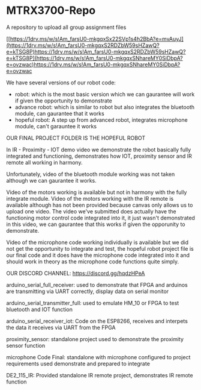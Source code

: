# MTRX3700-Repo
A repository to upload all group assignment files

[[https://1drv.ms/w/s!Am_farsU0-mkgqxSx22SVp1s4h2BbA?e=mvAuyJ](https://1drv.ms/w/s!Am_farsU0-mkgqxS2RDZbW59sHZawQ?e=kTSG8P)https://1drv.ms/w/s!Am_farsU0-mkgqxS2RDZbW59sHZawQ?e=kTSG8P](https://1drv.ms/w/s!Am_farsU0-mkgqxSNhareMY0SiDbpA?e=ovzwac)https://1drv.ms/w/s!Am_farsU0-mkgqxSNhareMY0SiDbpA?e=ovzwac

We have several versions of our robot code: 
-  robot: which is the most basic version which we can gaurantee will work if given the opportunity to demonstrate
-  advance robot: which is similar to robot but also integrates the bluetooth module, can gaurantee that it works
-  hopeful robot: A step up from advanced robot, integrates microphone module, can't garauntee it works

OUR FINAL PROJECT FOLDER IS THE HOPEFUL ROBOT

In IR - Proximity - IOT demo video we demonstrate the robot basically fully integrated and functioning, demonstrates how IOT, proximity sensor and IR remote all working in harmony.

Unfortunately, video of the bluetooth module working was not taken although we can gaurantee it works.

Video of the motors working is available but not in harmony with the fully integrate module. Video of the motors working with the IR remote is available although has not been provided because canvas only allows us to upload one video. The video we've submitted does actually have the functioning motor control code integrated into it, it just wasn't demonstrated in this video, we can gaurantee that this works if given the opporunity to demonstrate.

Video of the microphone code working individually is available but we did not get the opportunity to integrate and test, the hopeful robot project file is our final code and it does have the microphone code integrated into it and should work in theory as the microphone code functions quite simply.


OUR DISCORD CHANNEL: https://discord.gg/hqdzHPeA

arduino_serial_full_receiver: used to demonstrate that FPGA and arduinos are transmitting via UART correctly, display data on serial monitor

arduino_serial_transmitter_full: used to emulate HM_10 or FPGA to test bluetooth and IOT function

arduino_serial_receiver_iot: Code on the ESP8266, receives and interpets the data it receives via UART from the FPGA

proximity_sensor: standalone project used to demonstrate the proximity sensor function

microphone Code Final: standalone with microphone configured to project requirements used demonstrate and prepared to integrate

DE2_115_IR: Provided standalone IR remote project, demonstrates IR remote function
